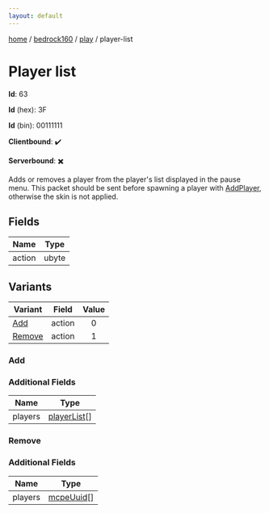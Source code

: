 ```yaml
---
layout: default
---
```


[home](/)  /  [bedrock160](/protocol/bedrock160)  /  [play](/protocol/bedrock160/play)  /  player-list

# Player list

**Id**: 63

**Id** (hex): 3F

**Id** (bin): 00111111

**Clientbound**: ✔️

**Serverbound**: ✖️

Adds or removes a player from the player's list displayed in the pause menu. This packet should be sent before spawning a player with [AddPlayer](#play_add-player), otherwise the skin is not applied.

## Fields

Name | Type
---|---
action | ubyte

## Variants

Variant | Field | Value
---|---|:---:
[Add](#add) | action | 0
[Remove](#remove) | action | 1

### Add

### Additional Fields

Name | Type
---|---
players | [playerList](/protocol/bedrock160/types/player-list)[]

### Remove

### Additional Fields

Name | Type
---|---
players | [mcpeUuid](/protocol/bedrock160/types/mcpe-uuid)[]

